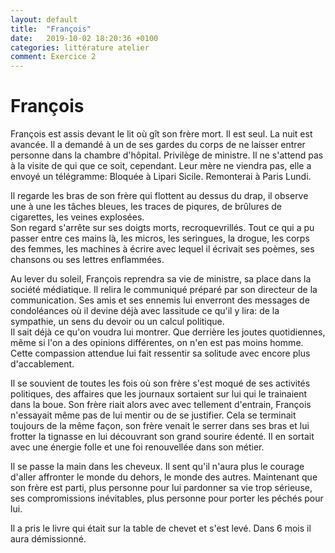 ```yaml
---
layout: default
title:  "François"
date:   2019-10-02 18:20:36 +0100
categories: littérature atelier
comment: Exercice 2
---
```

# François

François est assis devant le lit où gît son frère mort. Il est seul. La nuit est avancée. Il a demandé à un de ses gardes du corps de ne laisser entrer personne dans la chambre d'hôpital. Privilège de ministre. Il ne s'attend pas à la visite de qui que ce soit, cependant. Leur mère ne viendra pas, elle a envoyé un télégramme: Bloquée à Lipari Sicile. Remonterai à Paris Lundi.  

Il regarde les bras de son frère qui flottent au dessus du drap, il observe une à une les tâches bleues, les traces de piqures, de brûlures de cigarettes, les veines explosées.  
Son regard s'arrête sur ses doigts morts, recroquevrillés. Tout ce qui a pu passer entre ces mains là, les micros, les seringues, la drogue, les corps des femmes, les machines à écrire avec lequel il écrivait ses poèmes, ses chansons ou ses lettres enflammées.  

Au lever du soleil, François reprendra sa vie de ministre, sa place dans la société médiatique. Il relira le communiqué préparé par son directeur de la communication. Ses amis et ses ennemis lui enverront des messages de condoléances où il devine déjà avec lassitude ce qu'il y lira: de la sympathie, un sens du devoir ou un calcul politique.  
Il sait déjà ce qu'on voudra lui montrer. Que derrière les joutes quotidiennes, même si l'on a des opinions différentes, on n'en est pas moins homme. Cette compassion attendue lui fait ressentir sa solitude avec encore plus d'accablement.  

Il se souvient de toutes les fois où son frère s'est moqué de ses activités politiques, des affaires que les journaux sortaient sur lui qui le trainaient dans la boue. Son frère riait alors avec avec tellement d'entrain, François n'essayait même pas de lui mentir ou de se justifier. Cela se terminait toujours de la même façon, son frère venait le serrer dans ses bras et lui frotter la tignasse en lui découvrant son grand sourire édenté. Il en sortait avec une énergie folle et une foi renouvellée dans son métier.   

Il se passe la main dans les cheveux. Il sent qu'il n'aura plus le courage d'aller affronter le monde du dehors, le monde des autres. Maintenant que son frère est parti, plus personne pour lui pardonner sa vie trop sérieuse, ses compromissions inévitables, plus personne pour porter les péchés pour lui.  

Il a pris le livre qui était sur la table de chevet et s'est levé. Dans 6 mois il aura démissionné.



